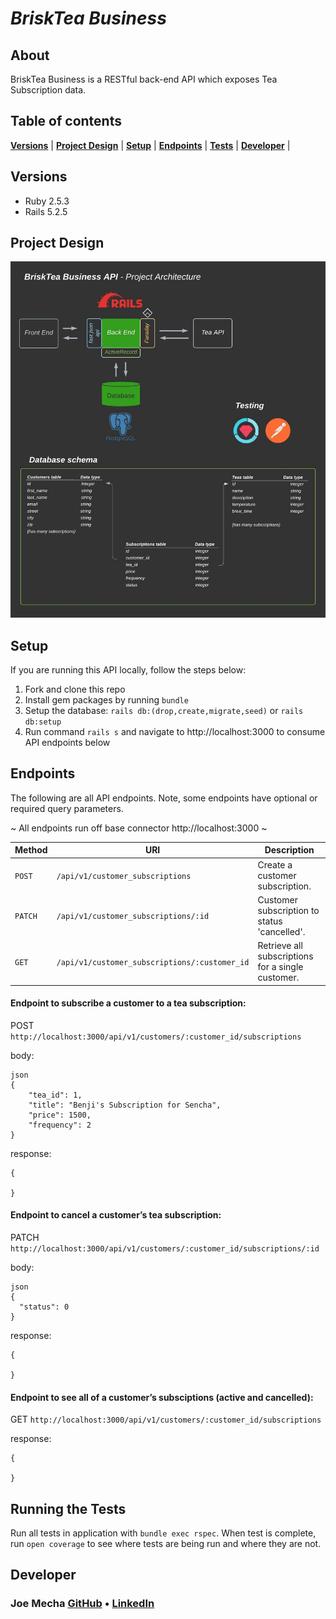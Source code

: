 # _BriskTea Business_

## About
BriskTea Business is a RESTful back-end API which exposes Tea Subscription data.


## Table of contents
<!-- [**Getting Started**](#getting-started) | -->
[**Versions**](#versions) |
[**Project Design**](#project-design) |
[**Setup**](#setup) |
[**Endpoints**](#endpoints) |
[**Tests**](#running-the-tests) |
[**Developer**](#developer) |
<!-- [**Deployment**](#deployment) | -->

<!-- ## Getting Started
Visit us on [Heroku](https://???.herokuapp.com/) or on [Local Host 3000](http://localhost:3000/) to get started with the steps below. -->

## Versions
* Ruby 2.5.3
* Rails 5.2.5


## Project Design
![Diagram](lib/images/brisk-tea-business-api_diagram.jpeg "Project Design")


## Setup
If you are running this API locally, follow the steps below:
  1. Fork and clone this repo
  2. Install gem packages by running `bundle`
  3. Setup the database: `rails db:(drop,create,migrate,seed)` or `rails db:setup`
  4. Run command `rails s` and navigate to http://localhost:3000 to consume API endpoints below

<!-- If you are running the API via [Heroku](https://???.herokuapp.com/), simply consume endpoints below. -->

## Endpoints
The following are all API endpoints. Note, some endpoints have optional or required query parameters.

~ All endpoints run off base connector http://localhost:3000 ~ 


| Method   | URI                                      | Description                              |
| -------- | ---------------------------------------- | ---------------------------------------- |
| `POST`   | `/api/v1/customer_subscriptions`         | Create a customer subscription.          |
| `PATCH`  | `/api/v1/customer_subscriptions/:id`     | Customer subscription to status 'cancelled'.  |
| `GET`    | `/api/v1/customer_subscriptions/:customer_id`     | Retrieve all subscriptions for a single customer.  |

#### Endpoint to subscribe a customer to a tea subscription:
POST `http://localhost:3000/api/v1/customers/:customer_id/subscriptions` 

body:
```
json 
{
    "tea_id": 1,
    "title": "Benji's Subscription for Sencha",
    "price": 1500,
    "frequency": 2
}
```

response: 
```
{
   
}
```


#### Endpoint to cancel a customer’s tea subscription:
PATCH `http://localhost:3000/api/v1/customers/:customer_id/subscriptions/:id`

body:
```
json 
{
  "status": 0
}
```

response: 
```
{

}
```


#### Endpoint to see all of a customer’s subsciptions (active and cancelled):
GET `http://localhost:3000/api/v1/customers/:customer_id/subscriptions`

response: 
```
{
  
}
```


## Running the Tests

Run all tests in application with `bundle exec rspec`. When test is complete, run `open coverage` to see where tests are being run and where they are not.


## Developer
### Joe Mecha  [GitHub](https://github.com/joemecha) • [LinkedIn](https://www.linkedin.com/in/joemecha/)
